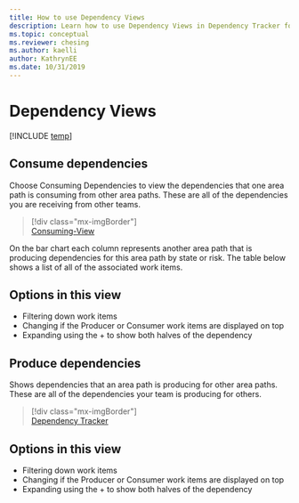 ```yaml
---
title: How to use Dependency Views
description: Learn how to use Dependency Views in Dependency Tracker for Azure DevOps
ms.topic: conceptual
ms.reviewer: chesing
ms.author: kaelli
author: KathrynEE
ms.date: 10/31/2019
---
```



# Dependency Views

[!INCLUDE [temp](../../_shared/version-vsts-only.md)]

## Consume dependencies

Choose Consuming Dependencies to view the dependencies that one area path is consuming from other area paths. These are all of the dependencies you are receiving from other teams.

> [!div class="mx-imgBorder"]  
> [Consuming-View](_img/consuming-dependencies-view.png)

On the bar chart each column represents another area path that is producing dependencies for this area path by state or risk.  The table below shows a list of all of the associated work items.

## Options in this view

- Filtering down work items
- Changing if the Producer or Consumer work items are displayed on top
- Expanding using the + to show both halves of the dependency

## Produce dependencies

Shows dependencies that an area path is producing for other area paths. These are all of the dependencies your team is producing for others.

> [!div class="mx-imgBorder"]  
> [Dependency Tracker](_img/producing-dependencies-view.png)

## Options in this view

- Filtering down work items
- Changing if the Producer or Consumer work items are displayed on top
- Expanding using the + to show both halves of the dependency
